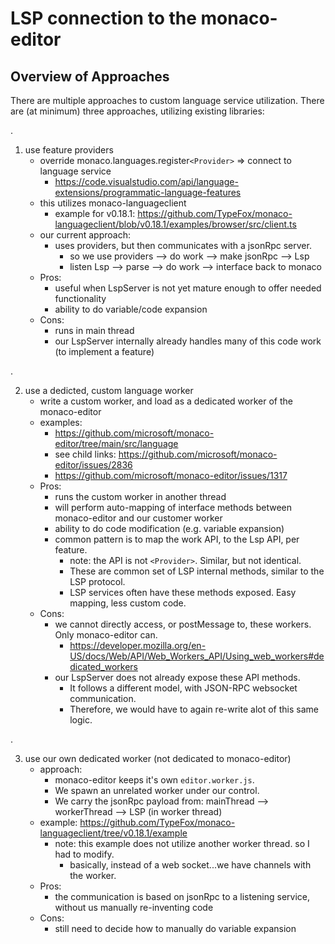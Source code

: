 # LSP connection to the monaco-editor


## Overview of Approaches
There are multiple approaches to custom language service utilization. There are (at minimum) three approaches, utilizing existing libraries:

.

1. use feature providers
    - override monaco.languages.register`<Provider>`   => connect to language service
        - https://code.visualstudio.com/api/language-extensions/programmatic-language-features 
    - this utilizes monaco-languageclient
        - example for v0.18.1: https://github.com/TypeFox/monaco-languageclient/blob/v0.18.1/examples/browser/src/client.ts
    - our current approach:
        - uses providers, but then communicates with a jsonRpc server.
            - so we use providers --> do work --> make jsonRpc --> Lsp
            - listen Lsp --> parse --> do work --> interface back to monaco
    - Pros:
        - useful when LspServer is not yet mature enough to offer needed functionality
        - ability to do variable/code expansion
    - Cons:
        - runs in main thread
        - our LspServer internally already handles many of this code work (to implement a feature)

.

2. use a dedicted, custom language worker
    - write a custom worker, and load as a dedicated worker of the monaco-editor
    - examples: 
        - https://github.com/microsoft/monaco-editor/tree/main/src/language
        - see child links: https://github.com/microsoft/monaco-editor/issues/2836
        - https://github.com/microsoft/monaco-editor/issues/1317
    - Pros:
        - runs the custom worker in another thread
        - will perform auto-mapping of interface methods between monaco-editor and our customer worker
        - ability to do code modification (e.g. variable expansion)
        - common pattern is to map the work API, to the Lsp API, per feature.
            - note: the API is not `<Provider>`. Similar, but not identical.
            - These are common set of LSP internal methods, similar to the LSP protocol.
            - LSP services often have these methods exposed. Easy mapping, less custom code.
    - Cons:
        - we cannot directly access, or postMessage to, these workers. Only monaco-editor can.
            - https://developer.mozilla.org/en-US/docs/Web/API/Web_Workers_API/Using_web_workers#dedicated_workers
        - our LspServer does not already expose these API methods.
            - It follows a different model, with JSON-RPC websocket communication.
            - Therefore, we would have to again re-write alot of this same logic.

.

3. use our own dedicated worker (not dedicated to monaco-editor)
    - approach:
        - monaco-editor keeps it's own `editor.worker.js`.
        - We spawn an unrelated worker under our control.
        - We carry the jsonRpc payload from: mainThread --> workerThread --> LSP (in worker thread)
    - example: https://github.com/TypeFox/monaco-languageclient/tree/v0.18.1/example
        - note: this example does not utilize another worker thread. so I had to modify.
            - basically, instead of a web socket...we have channels with the worker.
    - Pros:
        - the communication is based on jsonRpc to a listening service, without us manually re-inventing code
    - Cons:
        - still need to decide how to manually do variable expansion



